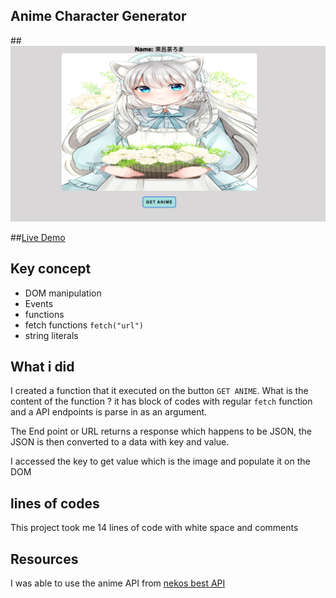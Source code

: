 ## Anime Character Generator

##![Preview](./Screen%20Shot%202023-04-22%20at%2010.05.49%20PM.png)


##[Live Demo]()

## Key concept

- DOM manipulation
- Events
- functions
- fetch functions `fetch("url")`
- string literals

## What i did

I created a function that it executed on the button `GET ANIME`. What is the content of the function ? it has block of codes with regular `fetch` function and a API endpoints is parse in as an argument.

The End point or URL returns a response which happens to be JSON, the JSON is then converted to a data with key and value.

I accessed the key to get value which is the image and populate it on the DOM

## lines of codes

This project took me 14 lines of code with white space and comments

## Resources

I was able to use the anime API from [nekos best API]("https://docs.nekos.best/api/endpoints.html")
